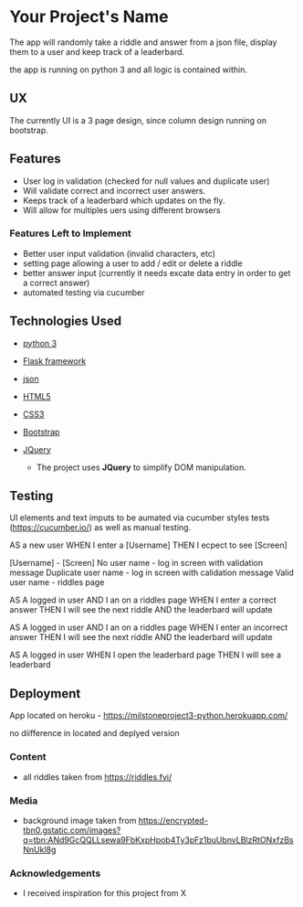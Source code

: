 # Your Project's Name

The app will randomly take a riddle and answer from a json file, display them to a user and keep track of a leaderbard.

the app is running on python 3 and all logic is contained within.
 
## UX
 
The currently UI is a 3 page design, since column design running on bootstrap. 

## Features

- User log in validation (checked for null values and duplicate user)
- Will validate correct and incorrect user answers.
- Keeps track of a leaderbard which updates on the fly.
- Will allow for multiples uers using different browsers
 

### Features Left to Implement
- Better user input validation (invalid characters, etc)
- setting page allowing a user to add / edit or delete a riddle
- better answer input (currently it needs excate data entry in order to get a correct answer)
- automated testing via cucumber

## Technologies Used

- [python 3](https://www.python.org/download/releases/3.0/)

- [Flask framework](http://flask.pocoo.org/)

- [json](https://www.json.org/)

- [HTML5](https://developer.mozilla.org/en-US/docs/Web/Guide/HTML/HTML5)

- [CSS3](https://developer.mozilla.org/en-US/docs/Web/CSS/CSS3)

- [Bootstrap](https://getbootstrap.com/)

- [JQuery](https://jquery.com)
    - The project uses **JQuery** to simplify DOM manipulation.


## Testing

UI elements and text imputs to be aumated via cucumber styles tests (https://cucumber.io/) as well as manual testing. 

AS a new user
WHEN I enter a [Username]
THEN I ecpect to see [Screen]

[Username] - [Screen]
No user name - log in screen with validation message
Duplicate user name - log in screen with calidation message
Valid user name - riddles page

AS A logged in user
AND I an on a riddles page
WHEN I enter a correct answer
THEN I will see the next riddle
AND the leaderbard will update

AS A logged in user
AND I an on a riddles page
WHEN I enter an incorrect answer
THEN I will see the next riddle
AND the leaderbard will update

AS A logged in user
WHEN I open the leaderbard page
THEN I will see a leaderbard


## Deployment

App located on heroku -  https://milstoneproject3-python.herokuapp.com/

no diifference in located and deplyed version

### Content
- all riddles taken from https://riddles.fyi/

### Media
- background image taken from https://encrypted-tbn0.gstatic.com/images?q=tbn:ANd9GcQQLLsewa9FbKxpHpob4Ty3pFz1buUbnvLBlzRtONxfzBsNnUkl8g

### Acknowledgements

- I received inspiration for this project from X